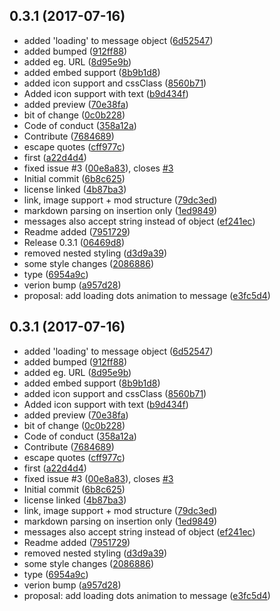 <a name="0.3.1"></a>
## 0.3.1 (2017-07-16)

* added 'loading' to message object ([6d52547](https://github.com/moinism/botui/commit/6d52547))
* added bumped ([912ff88](https://github.com/moinism/botui/commit/912ff88))
* added eg. URL ([8d95e9b](https://github.com/moinism/botui/commit/8d95e9b))
* added embed support ([8b9b1d8](https://github.com/moinism/botui/commit/8b9b1d8))
* added icon support and cssClass ([8560b71](https://github.com/moinism/botui/commit/8560b71))
* Added icon support with text ([b9d434f](https://github.com/moinism/botui/commit/b9d434f))
* added preview ([70e38fa](https://github.com/moinism/botui/commit/70e38fa))
* bit of change ([0c0b228](https://github.com/moinism/botui/commit/0c0b228))
* Code of conduct ([358a12a](https://github.com/moinism/botui/commit/358a12a))
* Contribute ([7684689](https://github.com/moinism/botui/commit/7684689))
* escape quotes ([cff977c](https://github.com/moinism/botui/commit/cff977c))
* first ([a22d4d4](https://github.com/moinism/botui/commit/a22d4d4))
* fixed issue #3 ([00e8a83](https://github.com/moinism/botui/commit/00e8a83)), closes [#3](https://github.com/moinism/botui/issues/3)
* Initial commit ([6b8c625](https://github.com/moinism/botui/commit/6b8c625))
* license linked ([4b87ba3](https://github.com/moinism/botui/commit/4b87ba3))
* link, image support + mod structure ([79dc3ed](https://github.com/moinism/botui/commit/79dc3ed))
* markdown parsing on insertion only ([1ed9849](https://github.com/moinism/botui/commit/1ed9849))
* messages also accept string instead of object ([ef241ec](https://github.com/moinism/botui/commit/ef241ec))
* Readme added ([7951729](https://github.com/moinism/botui/commit/7951729))
* Release 0.3.1 ([06469d8](https://github.com/moinism/botui/commit/06469d8))
* removed nested styling ([d3d9a39](https://github.com/moinism/botui/commit/d3d9a39))
* some style changes ([2086886](https://github.com/moinism/botui/commit/2086886))
* type ([6954a9c](https://github.com/moinism/botui/commit/6954a9c))
* verion bump ([a957d28](https://github.com/moinism/botui/commit/a957d28))
* proposal: add loading dots animation to message ([e3fc5d4](https://github.com/moinism/botui/commit/e3fc5d4))



<a name="0.3.1"></a>
## 0.3.1 (2017-07-16)

* added 'loading' to message object ([6d52547](https://github.com/moinism/botui/commit/6d52547))
* added bumped ([912ff88](https://github.com/moinism/botui/commit/912ff88))
* added eg. URL ([8d95e9b](https://github.com/moinism/botui/commit/8d95e9b))
* added embed support ([8b9b1d8](https://github.com/moinism/botui/commit/8b9b1d8))
* added icon support and cssClass ([8560b71](https://github.com/moinism/botui/commit/8560b71))
* Added icon support with text ([b9d434f](https://github.com/moinism/botui/commit/b9d434f))
* added preview ([70e38fa](https://github.com/moinism/botui/commit/70e38fa))
* bit of change ([0c0b228](https://github.com/moinism/botui/commit/0c0b228))
* Code of conduct ([358a12a](https://github.com/moinism/botui/commit/358a12a))
* Contribute ([7684689](https://github.com/moinism/botui/commit/7684689))
* escape quotes ([cff977c](https://github.com/moinism/botui/commit/cff977c))
* first ([a22d4d4](https://github.com/moinism/botui/commit/a22d4d4))
* fixed issue #3 ([00e8a83](https://github.com/moinism/botui/commit/00e8a83)), closes [#3](https://github.com/moinism/botui/issues/3)
* Initial commit ([6b8c625](https://github.com/moinism/botui/commit/6b8c625))
* license linked ([4b87ba3](https://github.com/moinism/botui/commit/4b87ba3))
* link, image support + mod structure ([79dc3ed](https://github.com/moinism/botui/commit/79dc3ed))
* markdown parsing on insertion only ([1ed9849](https://github.com/moinism/botui/commit/1ed9849))
* messages also accept string instead of object ([ef241ec](https://github.com/moinism/botui/commit/ef241ec))
* Readme added ([7951729](https://github.com/moinism/botui/commit/7951729))
* removed nested styling ([d3d9a39](https://github.com/moinism/botui/commit/d3d9a39))
* some style changes ([2086886](https://github.com/moinism/botui/commit/2086886))
* type ([6954a9c](https://github.com/moinism/botui/commit/6954a9c))
* verion bump ([a957d28](https://github.com/moinism/botui/commit/a957d28))
* proposal: add loading dots animation to message ([e3fc5d4](https://github.com/moinism/botui/commit/e3fc5d4))



